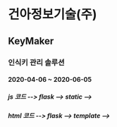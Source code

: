 <h1>건아정보기술(주)
  <h2>KeyMaker
    <h3>인식키 관리 솔루션
      <h4>2020-04-06 ~ 2020-06-05
        <h5>js 코드 --> flask --> static --> 
        <h5>html 코드 --> flask --> template -->
